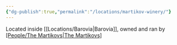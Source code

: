 ```yaml
---
{"dg-publish":true,"permalink":"/locations/martikov-winery/"}
---
```



Located inside [[Locations/Barovia\|Barovia]], owned and ran by [[People/The Martikovs\|The Martikovs]](?)